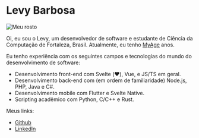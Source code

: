# Levy Barbosa

![Meu rosto](/img/me_256.png)

Oi, eu sou o Levy, um desenvolvedor de software e estudante de Ciência da Computação de Fortaleza, Brasil. Atualmente, eu tenho [MyAge](svelte-component) anos.

Eu tenho experiência com os seguintes campos e tecnologias do mundo do desenvolvimento de software:
- Desenvolvimento front-end com Svelte (❤️), Vue, e JS/TS em geral.
- Desenvolvimento back-end com (em ordem de familiaridade) Node.js, PHP, Java e C#. 
- Desenvolvimento mobile com Flutter e Svelte Native.
- Scripting acadêmico com Python, C/C++ e Rust.

Meus links:
- [Github](https://github.com/Levyks)
- [LinkedIn](https://www.linkedin.com/in/levybarbosa/)